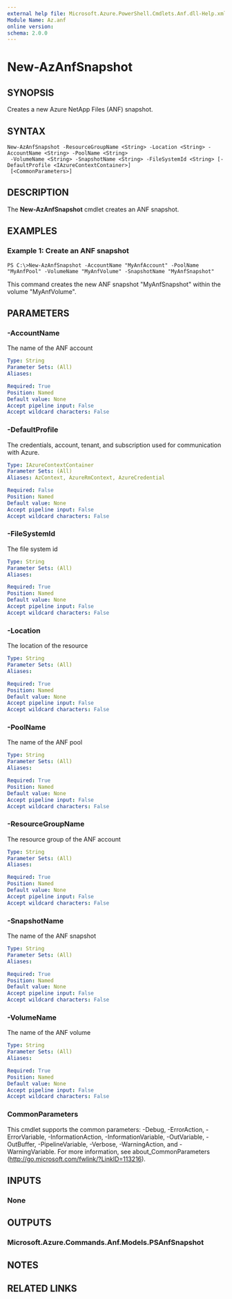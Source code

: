```yaml
---
external help file: Microsoft.Azure.PowerShell.Cmdlets.Anf.dll-Help.xml
Module Name: Az.anf
online version:
schema: 2.0.0
---
```


# New-AzAnfSnapshot

## SYNOPSIS
Creates a new Azure NetApp Files (ANF) snapshot.

## SYNTAX

```
New-AzAnfSnapshot -ResourceGroupName <String> -Location <String> -AccountName <String> -PoolName <String>
 -VolumeName <String> -SnapshotName <String> -FileSystemId <String> [-DefaultProfile <IAzureContextContainer>]
 [<CommonParameters>]
```

## DESCRIPTION
The **New-AzAnfSnapshot** cmdlet creates an ANF snapshot.

## EXAMPLES

### Example 1: Create an ANF snapshot
```
PS C:\>New-AzAnfSnapshot -AccountName "MyAnfAccount" -PoolName "MyAnfPool" -VolumeName "MyAnfVolume" -SnapshotName "MyAnfSnapshot"
```

This command creates the new ANF snapshot "MyAnfSnapshot" within the volume "MyAnfVolume".

## PARAMETERS

### -AccountName
The name of the ANF account

```yaml
Type: String
Parameter Sets: (All)
Aliases:

Required: True
Position: Named
Default value: None
Accept pipeline input: False
Accept wildcard characters: False
```

### -DefaultProfile
The credentials, account, tenant, and subscription used for communication with Azure.

```yaml
Type: IAzureContextContainer
Parameter Sets: (All)
Aliases: AzContext, AzureRmContext, AzureCredential

Required: False
Position: Named
Default value: None
Accept pipeline input: False
Accept wildcard characters: False
```

### -FileSystemId
The file system id

```yaml
Type: String
Parameter Sets: (All)
Aliases:

Required: True
Position: Named
Default value: None
Accept pipeline input: False
Accept wildcard characters: False
```

### -Location
The location of the resource

```yaml
Type: String
Parameter Sets: (All)
Aliases:

Required: True
Position: Named
Default value: None
Accept pipeline input: False
Accept wildcard characters: False
```

### -PoolName
The name of the ANF pool

```yaml
Type: String
Parameter Sets: (All)
Aliases:

Required: True
Position: Named
Default value: None
Accept pipeline input: False
Accept wildcard characters: False
```

### -ResourceGroupName
The resource group of the ANF account

```yaml
Type: String
Parameter Sets: (All)
Aliases:

Required: True
Position: Named
Default value: None
Accept pipeline input: False
Accept wildcard characters: False
```

### -SnapshotName
The name of the ANF snapshot

```yaml
Type: String
Parameter Sets: (All)
Aliases:

Required: True
Position: Named
Default value: None
Accept pipeline input: False
Accept wildcard characters: False
```

### -VolumeName
The name of the ANF volume

```yaml
Type: String
Parameter Sets: (All)
Aliases:

Required: True
Position: Named
Default value: None
Accept pipeline input: False
Accept wildcard characters: False
```

### CommonParameters
This cmdlet supports the common parameters: -Debug, -ErrorAction, -ErrorVariable, -InformationAction, -InformationVariable, -OutVariable, -OutBuffer, -PipelineVariable, -Verbose, -WarningAction, and -WarningVariable.
For more information, see about_CommonParameters (http://go.microsoft.com/fwlink/?LinkID=113216).

## INPUTS

### None

## OUTPUTS

### Microsoft.Azure.Commands.Anf.Models.PSAnfSnapshot

## NOTES

## RELATED LINKS
